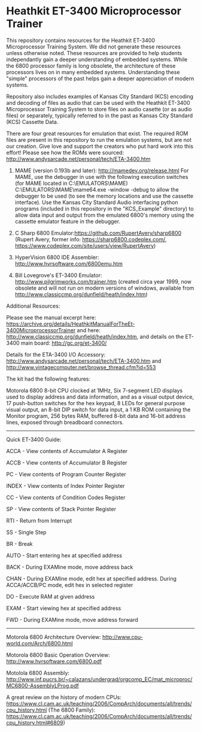 # Heathkit ET-3400 Microprocessor Trainer

This repository contains resources for the Heathkit ET-3400 Microprocessor Training System.  We did not generate these resources unless otherwise noted.  These resources are provided to help students independantly gain a deeper understanding of embedded systems.  While the 6800 processor family is long obsolete, the architecture of these processors lives on in many embedded systems.  Understanding these "simple" processors of the past helps gain a deeper appreciation of modern systems.  

Repository also includes examples of Kansas City Standard (KCS) encoding and decoding of files as audio that can be used with the Heathkit ET-3400 Microprocessor Training System to store files on audio casette (or as audio files) or separately, typically referred to in the past as Kansas City Standard (KCS) Cassette Data.

There are four great resources for emulation that exist.  The required ROM files are present in this repository to run the emulation systems, but are not our creation.  Give love and support the creators who put hard work into this effort!  Please see how the ROMs were sourced:  http://www.andysarcade.net/personal/tech/ETA-3400.htm

1) MAME (version 0.193b and later): http://mamedev.org/release.html  For MAME, use the debugger in use with the following execution switches (for MAME located in C:\EMULATORS\MAME\) C:\EMULATORS\MAME\mame64.exe -window -debug to allow the debugger to be used (to see the memory locations and use the cassette interface). Use the Kansas City Standard Audio interfacing python programs (included in this repository in the "KCS_Example" directory) to allow data input and output from the emulated 6800's memory using the cassette emulator feature in the debugger.

2) C Sharp 6800 Emulator:https://github.com/RupertAvery/sharp6800 (Rupert Avery, former info: https://sharp6800.codeplex.com/, https://www.codeplex.com/site/users/view/RupertAvery)

3) HyperVision 6800 IDE Assembler: http://www.hvrsoftware.com/6800emu.htm

4) Bill Lovegrove's ET-3400 Emulator: http://www.pilgrimworks.com/trainer.htm (created circa year 1999, now obsolete and will not run on modern versions of windows, available from http://www.classiccmp.org/dunfield/heath/index.htm)


Additional Resources:

Please see the manual excerpt here:  https://archive.org/details/HeathkitManualForTheEt-3400MicroprocessorTrainer and here: http://www.classiccmp.org/dunfield/heath/index.htm, and details on the ET-3400 main board: http://gc.org/et-3400/

Details for the ETA-3400 I/O Accessory: http://www.andysarcade.net/personal/tech/ETA-3400.htm and http://www.vintagecomputer.net/browse_thread.cfm?id=553


The kit had the following features:

Motorola 6800 8-bit CPU clocked at 1MHz, Six 7-segment LED displays used to display address and data information, and as a visual output device, 17 push-button switches for the hex keypad, 8 LEDs for general purpose visual output, an 8-bit DIP switch for data input, a 1 KB ROM containing the Monitor program, 256 bytes RAM, buffered 8-bit data and 16-bit address lines, exposed through breadboard connectors.



***************************************************

Quick ET-3400 Guide:

ACCA - View contents of Accumulator A Register

ACCB - View contents of Accumulator B Register

PC - View contents of Program Counter Register

INDEX - View contents of Index Pointer Register

CC - View contents of Condition Codes Register

SP - View contents of Stack Pointer Register

RTI - Return from Interrupt

SS - Single Step

BR - Break

AUTO - Start entering hex at specified address

BACK - During EXAMine mode, move address back

CHAN - During EXAMine mode, edit hex at specified address. During ACCA/ACCB/PC mode, edit hex in selected register

DO - Execute RAM at given address

EXAM - Start viewing hex at specified address

FWD - During EXAMine mode, move address forward

***************************************************

Motorola 6800 Architecture Overview:  http://www.cpu-world.com/Arch/6800.html

Motorola 6800 Basic Operation Overview: http://www.hvrsoftware.com/6800.pdf

Motolola 6800 Assembly:  http://www.inf.pucrs.br/~calazans/undergrad/orgcomp_EC/mat_microproc/MC6800-AssemblyLProg.pdf

A great review on the history of modern CPUs: https://www.cl.cam.ac.uk/teaching/2006/CompArch/documents/all/trends/cpu_history.html (The 6800 Family): https://www.cl.cam.ac.uk/teaching/2006/CompArch/documents/all/trends/cpu_history.html#6809)
